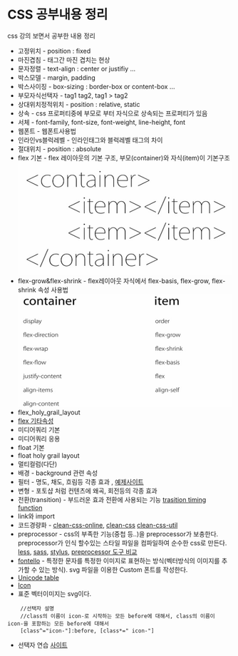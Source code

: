 # CSS 공부내용 정리

css 강의 보면서 공부한 내용 정리  

* 고정위치 - position : fixed
* 마진겹침 - 태그간 마진 겹치는 현상
* 문자정렬 - text-align : center or justifiy ...
* 박스모델 - margin, padding
* 박스사이징 - box-sizing : border-box or content-box ...
* 부모자식선택자 - tag1 tag2, tag1 > tag2
* 상대위치정적위치 - position : relative, static
* 상속 - css 프로퍼티중에 부모로 부터 자식으로 상속되는 프로퍼티가 있음
* 서체 - font-family, font-size, font-weight, line-height, font
* 웹폰트 - 웹폰트사용법
* 인라인vs블럭레벨 - 인라인태그와 블럭레벨 태그의 차이
* 절대위치 - position : absolute
* flex 기본 - flex 레이아웃의 기본 구조, 부모(container)와 자식(item)이 기본구조
![flex layout](./flex레이아웃구조.jpg)
* flex-grow&flex-shrink - flex레이아웃 자식에서 flex-basis, flex-grow, flex-shrink 속성 사용법
![flex property](./flex레이아웃속성.jpg)
* flex_holy_grail_layout
* [flex 기타속성](https://codepen.io/enxaneta/pen/adLPwv)
* 미디어쿼리 기본
* 미디어쿼리 응용
* float 기본
* float holy grail layout
* 멀티컬럼(다단)
* 배경 - background 관련 속성
* 필터 - 명도, 채도, 흐림등 각종 효과 , [예제사이트](https://codepen.io/search/pens?q=filter)
* 변형 - 포토샵 처럼 컨텐츠에 왜곡, 회전등의 각종 효과
* 전환(transition) - 부드러운 효과 전환에 사용되는 기능 [trasition timing function](https://matthewlein.com/tools/ceaser)
* link와 import
* 코드경량화 - [clean-css-online](http://adamburgess.github.io/clean-css-online/), [clean-css](https://github.com/jakubpawlowicz/clean-css) [clean-css-util](https://github.com/jakubpawlowicz/clean-css-cli)
* preprocessor - css의 부족한 기능(중첩 등..)을 preprocessor가 보충한다. preprocessor가 인식 할수있는 스타일 파일을 컴파일하여 순수한 css로 만든다.   
 [less](http://lesscss.org/), [sass](https://sass-lang.com/), [stylus](https://stylus-lang.com/), [preprocessor 도구 비교](https://csspre.com/compile/)
 * [fontello](http://fontello.com/) - 특정한 문자를 특정한 이미지로 표현하는 방식(벡터방식의 이미지를 추가할 수 있는 방식).  svg 파일을 이용한 Custom 폰트를 작성한다.
 * [Unicode table](https://unicode-table.com/en/)
 * [Icon](https://thenounproject.com/)
 * 표준 벡터이미지는 svg이다.

```
    //선택자 설명
    //class의 이름이 icon-로 시작하는 모든 before에 대해서, class의 이름이 icon-을 포함하는 모든 before에 대해서
    [class^="icon-"]:before, [class*=" icon-"]
```

* 선택자 연습 [사이트](https://flukeout.github.io/)